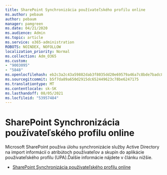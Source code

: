 ```yaml
---
title: SharePoint Synchronizácia používateľského profilu online
ms.author: pebaum
author: pebaum
manager: pamgreen
ms.date: 04/21/2020
ms.audience: Admin
ms.topic: article
ms.service: o365-administration
ROBOTS: NOINDEX, NOFOLLOW
localization_priority: Normal
ms.collection: Adm_O365
ms.custom:
- "9003095"
- "5848"
ms.openlocfilehash: eb2c3a2c43a59882dab3f8035dd20e69579a46a7c8bde7badc80310a1ab57f6e
ms.sourcegitcommit: b5f7da89a650d2915dc652449623c78be6247175
ms.translationtype: MT
ms.contentlocale: sk-SK
ms.lasthandoff: 08/05/2021
ms.locfileid: "53957484"
---
```

# <a name="sharepoint-online-user-profile-synchronization"></a>SharePoint Synchronizácia používateľského profilu online

Microsoft SharePoint používa úlohu synchronizácie služby Active Directory na import informácií o atribútoch používateľov a skupín do aplikácie používateľského profilu (UPA).Ďalšie informácie nájdete v článku nižšie.

- [SharePoint Synchronizácia používateľského profilu online](https://docs.microsoft.com/sharepoint/user-profile-sync)
